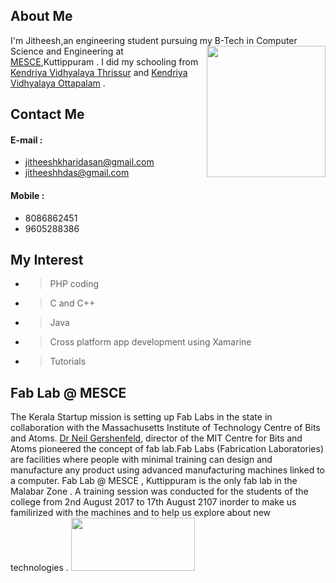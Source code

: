 ## About Me

  I'm Jitheesh,an engineering student pursuing my B-Tech  <img src="jitheeshk.github.io/DSC_0517_1.jpg" height="210" width="190" align="right">  in Computer Science and Engineering at [MESCE](http://www.mesce.ac.in/),Kuttippuram . I did my schooling from [Kendriya Vidhyalaya Thrissur](http://www.kvthrissur.in/) and [Kendriya Vidhyalaya Ottapalam](http://kvottapalam.nic.in/) .


## Contact Me

#### E-mail : <br/>
* jitheeshkharidasan@gmail.com <br/>
* jitheeshhdas@gmail.com <br/>

#### Mobile : <br/>
* 8086862451<br/>
* 9605288386<br/>
         
## My Interest 

  * > PHP coding<br/>
  * > C and C++<br/>
  * > Java <br/>
  * > Cross platform app development using Xamarine<br/>
  * > Tutorials<br/>
 
## Fab Lab @ MESCE

 The Kerala Startup mission is setting up Fab Labs in the state in collaboration with the Massachusetts Institute of Technology Centre of Bits and Atoms. [Dr Neil Gershenfeld](https://en.wikipedia.org/wiki/Neil_Gershenfeld), director of the MIT Centre for Bits and Atoms pioneered the concept of fab lab.Fab Labs (Fabrication Laboratories) are facilities where people with minimal training can design and manufacture any product using advanced manufacturing machines linked to a computer. 
  Fab Lab @ MESCE , Kuttippuram is the only fab lab in the Malabar Zone . A training session was conducted for the students of the college from 2nd August 2017 to 17th August 2107 inorder to make us familirized with the machines and to help us explore about new technologies . 
 <img alt="" src="jitheeshk.github.io/852238882_74044[1].jpg" 
            style="height: 85px; width: 198px" id="imgClickAndChange" onclick="changeImage()"  />
 <script language="javascript">
    function changeImage() {
     if (document.getElementById("imgClickAndChange").src == "<script language="javascript">
    function changeImage() {
               if (document.getElementById("imgClickAndChange").src == "jitheeshk.github.io/852238882_74044[1].jpg") 
                {
            document.getElementById("imgClickAndChange").src = "jitheeshk.github.io/852236424_74353[1].jpg";
                }
               else 
                {
            document.getElementById("imgClickAndChange").src = "jitheeshk.github.io/852238882_74044[1].jpg";
                }
                        }
  </script") 
        
### Tarainer 

Jaseel Mohammed - 812915561 
 
### First Day - [Introduction to Fab Lab](https://jitheeshk.github.io/mescefablab.github.io/)

### Second Day - [Introduction to software used](https://jitheeshk.github.io/software.github.io/) 
    
